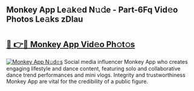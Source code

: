 ## Monkey App Le𝚊k𝚎d N𝚞𝚍e - Part-6Fq Vid𝚎o Photos Le𝚊ks zDlau

# <h2><a href="http://fbc25y.evod.top/?m=Monkey+App">🔗 👉🔴 Monkey App Vid𝚎o Ph𝚘t𝚘s</a></h2>

[![Monkey App N𝚞d𝚎s](https://i.imgur.com/8V9OHl7.gif)](http://fbc25y.evod.top/?m=Monkey+App)
Social media influencer Monkey App who creates engaging lifestyle and dance content, featuring solo and collaborative dance trend performances and mini vlogs. Integrity and trustworthiness Monkey App are vital for the credibility of a public figure. 
